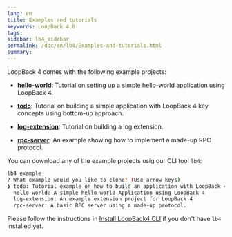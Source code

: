 ```yaml
---
lang: en
title: Examples and tutorials
keywords: LoopBack 4.0
tags:
sidebar: lb4_sidebar
permalink: /doc/en/lb4/Examples-and-tutorials.html
summary:
---
```


LoopBack 4 comes with the following example projects:

- **[hello-world](https://github.com/strongloop/loopback-next/tree/master/examples/hello-world)**:
  Tutorial on setting up a simple hello-world application using LoopBack 4.

- **[todo](todo-tutorial.md)**: Tutorial on building a simple application with
  LoopBack 4 key concepts using bottom-up approach.

- **[log-extension](https://github.com/strongloop/loopback-next/tree/master/examples/log-extension)**:
  Tutorial on building a log extension.

- **[rpc-server](https://github.com/strongloop/loopback-next/tree/master/examples/rpc-server)**:
  An example showing how to implement a made-up RPC protocol.

You can download any of the example projects usig our CLI tool `lb4`:

```sh
lb4 example
? What example would you like to clone? (Use arrow keys)
❯ todo: Tutorial example on how to build an application with LoopBack 4.
  hello-world: A simple hello-world Application using LoopBack 4
  log-extension: An example extension project for LoopBack 4
  rpc-server: A basic RPC server using a made-up protocol.
```

Please follow the instructions in
[Install LoopBack4 CLI](Getting-started.md#install-loopback-4-cli) if you don't
have `lb4` installed yet.
